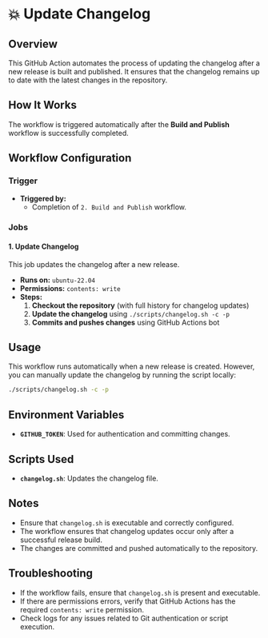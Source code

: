 # 💥 Update Changelog

## Overview

This GitHub Action automates the process of updating the changelog after a new release is built and published. It ensures that the changelog remains up to date with the latest changes in the repository.

## How It Works

The workflow is triggered automatically after the **Build and Publish** workflow is successfully completed.

## Workflow Configuration

### **Trigger**

- **Triggered by:**
    - Completion of `2. Build and Publish` workflow.

### **Jobs**

#### **1. Update Changelog**

This job updates the changelog after a new release.

- **Runs on:** `ubuntu-22.04`
- **Permissions:** `contents: write`
- **Steps:**
    1. **Checkout the repository** (with full history for changelog updates)
    2. **Update the changelog** using `./scripts/changelog.sh -c -p`
    3. **Commits and pushes changes** using GitHub Actions bot

## Usage

This workflow runs automatically when a new release is created. However, you can manually update the changelog by running the script locally:

```sh
./scripts/changelog.sh -c -p
```

## Environment Variables

- **`GITHUB_TOKEN`**: Used for authentication and committing changes.

## Scripts Used

- **`changelog.sh`**: Updates the changelog file.

## Notes

- Ensure that `changelog.sh` is executable and correctly configured.
- The workflow ensures that changelog updates occur only after a successful release build.
- The changes are committed and pushed automatically to the repository.

## Troubleshooting

- If the workflow fails, ensure that `changelog.sh` is present and executable.
- If there are permissions errors, verify that GitHub Actions has the required `contents: write` permission.
- Check logs for any issues related to Git authentication or script execution.
